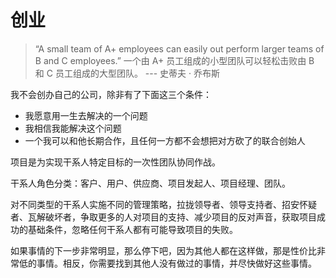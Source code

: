 # 创业

> “A small team of A+ employees can easily out perform larger teams of B and C employees.”
> 一个由 A+ 员工组成的小型团队可以轻松击败由 B 和 C 员工组成的大型团队。
> --- 史蒂夫 · 乔布斯

我不会创办自己的公司，除非有了下面这三个条件：

- 我愿意用一生去解决的一个问题
- 我相信我能解决这个问题
- 一个我可以和他长期合作，且任何一方都不会想把对方砍了的联合创始人

项目是为实现干系人特定目标的一次性团队协同作战。

干系人角色分类：客户、用户、供应商、项目发起人、项目经理、团队。

对不同类型的干系人实施不同的管理策略，拉拢领导者、领导支持者、招安怀疑者、瓦解破坏者，争取更多的人对项目的支持、减少项目的反对声音，获取项目成功的基础条件，忽略任何干系人都有可能导致项目的失败。

如果事情的下一步非常明显，那么停下吧，因为其他人都在这样做，那是性价比非常低的事情。相反，你需要找到其他人没有做过的事情，并尽快做好这些事情。

